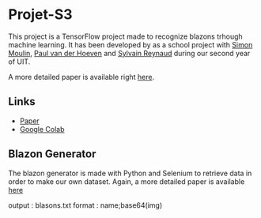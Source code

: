 # Projet-S3

This project is a TensorFlow project made to recognize blazons trhough machine learning. It has been developed by as a school project with [Simon Moulin](https://github.com/simon-moulin), [Paul van der Hoeven](https://github.com/paul-vanderhoeven) and [Sylvain Reynaud](https://github.com/sylvain-reynaud) during our second year of UIT.

A more detailed paper is available right [here](http://tomalegre.fr/Rapport-Reconnaissance-de-blasons-par-machine-learning.pdf).

## Links

 * [Paper](http://simonmoulin.fr/Rapport-Q2-Reconnaissance-de-blasons-par-machine-learning.pdf)
 * [Google Colab](https://drive.google.com/drive/folders/1RxZQIgShfS9htJAEF2vUhmkR5iOniqCD)


## Blazon Generator

The blazon generator is made with Python and Selenium to retrieve data in order to make our own dataset. Again, a more detailed paper is available [here](http://tomalegre.fr/Rapport-Reconnaissance-de-blasons-par-machine-learning.pdf)

output : blasons.txt
format : name;base64(img)
